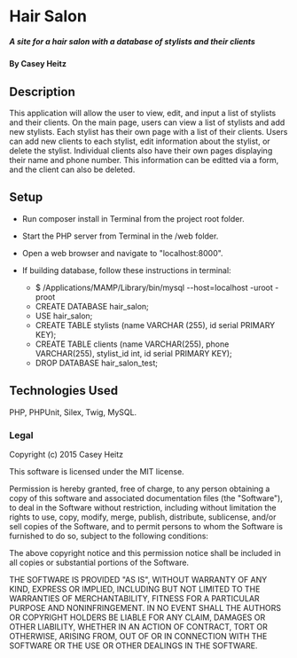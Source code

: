 # Hair Salon

##### A site for a hair salon with a database of stylists and their clients

#### By Casey Heitz

## Description

This application will allow the user to view, edit, and input a list of stylists and their clients.  On the main page, users can view a list of stylists and add new stylists.  Each stylist has their own page with a list of their clients.  Users can add new clients to each stylist, edit information about the stylist, or delete the stylist.  Individual clients also have their own pages displaying their name and phone number.  This information can be editted via a form, and the client can also be deleted.

## Setup

* Run composer install in Terminal from the project root folder.
* Start the PHP server from Terminal in the /web folder.
* Open a web browser and navigate to "localhost:8000".

* If building database, follow these instructions in terminal:
    * $ /Applications/MAMP/Library/bin/mysql --host=localhost -uroot -proot
    * CREATE DATABASE hair_salon;
    * USE hair_salon;
    * CREATE TABLE stylists (name VARCHAR (255), id serial PRIMARY KEY);
    * CREATE TABLE clients (name VARCHAR(255), phone VARCHAR(255), stylist_id int, id serial PRIMARY KEY);
    * DROP DATABASE hair_salon_test;

## Technologies Used

PHP, PHPUnit, Silex, Twig, MySQL.

### Legal

Copyright (c) 2015 Casey Heitz

This software is licensed under the MIT license.

Permission is hereby granted, free of charge, to any person obtaining a copy
of this software and associated documentation files (the "Software"), to deal
in the Software without restriction, including without limitation the rights
to use, copy, modify, merge, publish, distribute, sublicense, and/or sell
copies of the Software, and to permit persons to whom the Software is
furnished to do so, subject to the following conditions:

The above copyright notice and this permission notice shall be included in
all copies or substantial portions of the Software.

THE SOFTWARE IS PROVIDED "AS IS", WITHOUT WARRANTY OF ANY KIND, EXPRESS OR
IMPLIED, INCLUDING BUT NOT LIMITED TO THE WARRANTIES OF MERCHANTABILITY,
FITNESS FOR A PARTICULAR PURPOSE AND NONINFRINGEMENT. IN NO EVENT SHALL THE
AUTHORS OR COPYRIGHT HOLDERS BE LIABLE FOR ANY CLAIM, DAMAGES OR OTHER
LIABILITY, WHETHER IN AN ACTION OF CONTRACT, TORT OR OTHERWISE, ARISING FROM,
OUT OF OR IN CONNECTION WITH THE SOFTWARE OR THE USE OR OTHER DEALINGS IN
THE SOFTWARE.
